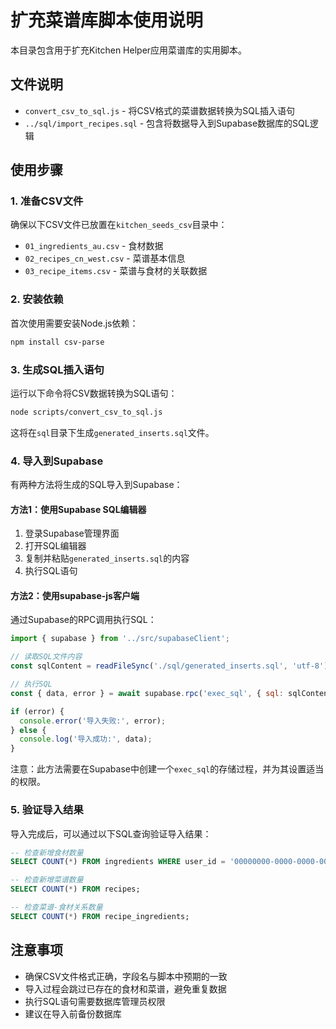 # 扩充菜谱库脚本使用说明

本目录包含用于扩充Kitchen Helper应用菜谱库的实用脚本。

## 文件说明

- `convert_csv_to_sql.js` - 将CSV格式的菜谱数据转换为SQL插入语句
- `../sql/import_recipes.sql` - 包含将数据导入到Supabase数据库的SQL逻辑

## 使用步骤

### 1. 准备CSV文件

确保以下CSV文件已放置在`kitchen_seeds_csv`目录中：
- `01_ingredients_au.csv` - 食材数据
- `02_recipes_cn_west.csv` - 菜谱基本信息
- `03_recipe_items.csv` - 菜谱与食材的关联数据

### 2. 安装依赖

首次使用需要安装Node.js依赖：

```bash
npm install csv-parse
```

### 3. 生成SQL插入语句

运行以下命令将CSV数据转换为SQL语句：

```bash
node scripts/convert_csv_to_sql.js
```

这将在`sql`目录下生成`generated_inserts.sql`文件。

### 4. 导入到Supabase

有两种方法将生成的SQL导入到Supabase：

#### 方法1：使用Supabase SQL编辑器

1. 登录Supabase管理界面
2. 打开SQL编辑器
3. 复制并粘贴`generated_inserts.sql`的内容
4. 执行SQL语句

#### 方法2：使用supabase-js客户端

通过Supabase的RPC调用执行SQL：

```javascript
import { supabase } from '../src/supabaseClient';

// 读取SQL文件内容
const sqlContent = readFileSync('./sql/generated_inserts.sql', 'utf-8');

// 执行SQL
const { data, error } = await supabase.rpc('exec_sql', { sql: sqlContent });

if (error) {
  console.error('导入失败:', error);
} else {
  console.log('导入成功:', data);
}
```

注意：此方法需要在Supabase中创建一个`exec_sql`的存储过程，并为其设置适当的权限。

### 5. 验证导入结果

导入完成后，可以通过以下SQL查询验证导入结果：

```sql
-- 检查新增食材数量
SELECT COUNT(*) FROM ingredients WHERE user_id = '00000000-0000-0000-0000-000000000000';

-- 检查新增菜谱数量
SELECT COUNT(*) FROM recipes;

-- 检查菜谱-食材关系数量
SELECT COUNT(*) FROM recipe_ingredients;
```

## 注意事项

- 确保CSV文件格式正确，字段名与脚本中预期的一致
- 导入过程会跳过已存在的食材和菜谱，避免重复数据
- 执行SQL语句需要数据库管理员权限
- 建议在导入前备份数据库 